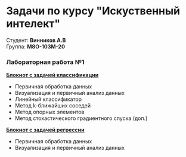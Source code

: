 # Задачи по курсу "Искуственный интелект" #
Студент: **Винников А.В**
<br>Группа: **М8О-103М-20**

### Лабораторная работа №1 ### 

**[Блокнот с задачей классификации](https://github.com/alex-12345/mai_tasks/tree/master/ml_labs/working_with_ecommerce_data.ipynb)**
- Первичная обработка данных
- Визуализация и первичный анализ данных
- Линейный классификатор
- Метод k-ближайших соседей
- Метод опорных элементов
- Метод стохастического градиентного спуска (доп.)

**[Блокнот с задачей регрессии](https://github.com/alex-12345/mai_tasks/tree/master/ml_labs/working_with_house_data.ipynb)**
- Первичная обработка данных 
- Визуализация и первичный анализ данных
